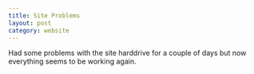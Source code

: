 ```yaml
---
title: Site Problems
layout: post
category: website
---
```

Had some problems with the site harddrive for a couple of days but now everything seems to be working again.
